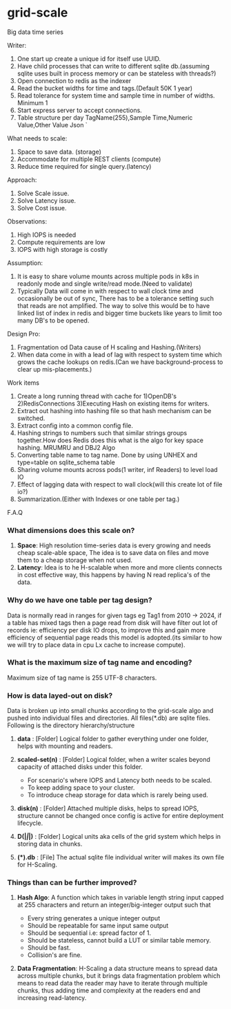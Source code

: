 # grid-scale
Big data time series


Writer:
1. One start up create a unique id for itself use UUID.
2. Have child processes that can write to different sqlite db.(assuming sqlite uses built in process memory or can be stateless with threads?)
3. Open connection to redis as the indexer
4. Read the bucket widths for time and tags.(Default 50K 1 year)
5. Read tolerance for system time and sample time in number of widths. Minimum 1
6. Start express server to accept connections.
7. Table structure per day TagName(255),Sample Time,Numeric Value,Other Value Json ̀


What needs to scale:
1. Space to save data. (storage)
2. Accommodate for multiple REST clients (compute)
3. Reduce time required for single query.(latency)

Approach:
1. Solve Scale issue.
2. Solve Latency issue.
3. Solve Cost issue.

Observations:
1. High IOPS is needed
2. Compute requirements are low
3. IOPS with high storage is costly

Assumption:
1. It is easy to share volume mounts across multiple pods in k8s in readonly mode and single write/read mode.(Need to validate)
2. Typically Data will come in with respect to wall clock time and occasionally be out of sync, There has to be a tolerance setting such that reads are not amplified.
    The way to solve this would be to have linked list of index in redis and bigger time buckets like years to limit too many DB's to be opened.

Design Pro:
1. Fragmentation od Data cause of H scaling and Hashing.(Writers)
2. When data come in with a lead of lag with respect to system time which grows the cache lookups on redis.(Can we have background-process to clear up mis-placements.)

Work items
1. Create a long running thread with cache for 1)OpenDB's 2)RedisConnections 3)Executing Hash on existing items for writers.
2. Extract out hashing into hashing file so that hash mechanism can be switched.
3. Extract config into a common config file.
1. Hashing strings to numbers such that similar strings groups together.How does Redis does this what is the algo for key space hashing. MRUMRU and DBJ2 Algo
1. Converting table name to tag name. Done by using UNHEX and type=table on sqlite_schema table
1. Sharing volume mounts across pods(1 writer, inf Readers) to level load IO
2. Effect of lagging data with respect to wall clock(will this create lot of file io?)
3. Summarization.(Either with Indexes or one table per tag.)


F.A.Q

### What dimensions does this scale on?

1. **Space**: High resolution time-series data is every growing and needs cheap scale-able space, The idea is to save data on files and move them to a cheap storage when not used.
2. **Latency**: Idea is to he H-scalable when more and more clients connects in cost effective way, this happens by having N read replica's of the data.

### Why do we have one table per tag design?

Data is normally read in ranges for given tags eg Tag1 from 2010 -> 2024, if a table has mixed tags then a page read from disk will have filter out lot of records ie: efficiency per disk IO drops, to improve this and gain more efficiency of sequential page reads this model is adopted.(its similar to how we will try to place data in cpu Lx cache to increase compute).

### What is the maximum size of tag name and encoding?

Maximum size of tag name is 255 UTF-8 characters.

### How is data layed-out on disk?

Data is broken up into small chunks according to the grid-scale algo and pushed into individual files and directories.
All files(*.db) are sqlite files.
Following is the directory hierarchy/structure
1. **data** : [Folder] Logical folder to gather everything under one folder, helps with mounting and readers.
2. **scaled-set(n)** : [Folder] Logical folder, when a writer scales beyond capacity of attached disks under this folder.

    - For scenario's where IOPS and Latency both needs to be scaled.
    - To keep adding space to your cluster.
    - To introduce cheap storage for data which is rarely being used.

3. **disk(n)** : [Folder] Attached multiple disks, helps to spread IOPS, structure cannot be changed once config is active for entire deployment lifecycle.
4. **D(|*|*|)** : [Folder] Logical units aka cells of the grid system which helps in storing data in chunks.
5. **(*).db** : [File] The actual sqlite file individual writer will makes its own file for H-Scaling.


### Things than can be further improved?

1. **Hash Algo**: A function which takes in variable length string input capped at 255 characters and return an integer/big-integer output such that 
    - Every string generates a unique integer output
    - Should be repeatable for same input same output
    - Should be sequential i.e: spread factor of 1.
    - Should be stateless, cannot build a LUT or similar table memory.
    - Should be fast.
    - Collision's are fine.

2. **Data Fragmentation**: H-Scaling a data structure means to spread data across multiple chunks, but it brings data fragmentation problem which means to read data the reader may have to iterate through multiple chunks, thus adding time and complexity at the readers end and increasing read-latency.
